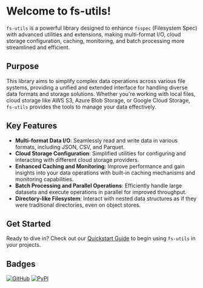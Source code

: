 # Welcome to fs-utils!

`fs-utils` is a powerful library designed to enhance `fsspec` (Filesystem Spec) with advanced utilities and extensions, making multi-format I/O, cloud storage configuration, caching, monitoring, and batch processing more streamlined and efficient.

## Purpose

This library aims to simplify complex data operations across various file systems, providing a unified and extended interface for handling diverse data formats and storage solutions. Whether you're working with local files, cloud storage like AWS S3, Azure Blob Storage, or Google Cloud Storage, `fs-utils` provides the tools to manage your data effectively.

## Key Features

- **Multi-format Data I/O**: Seamlessly read and write data in various formats, including JSON, CSV, and Parquet.
- **Cloud Storage Configuration**: Simplified utilities for configuring and interacting with different cloud storage providers.
- **Enhanced Caching and Monitoring**: Improve performance and gain insights into your data operations with built-in caching mechanisms and monitoring capabilities.
- **Batch Processing and Parallel Operations**: Efficiently handle large datasets and execute operations in parallel for improved throughput.
- **Directory-like Filesystem**: Interact with nested data structures as if they were traditional directories, even on object stores.

## Get Started

Ready to dive in? Check out our [Quickstart Guide](quickstart.md) to begin using `fs-utils` in your projects.

## Badges

[![GitHub](https://img.shields.io/badge/GitHub-fs--utils-blue?logo=github)](https://github.com/legout/fs-utils)
[![PyPI](https://img.shields.io/badge/PyPI-fs--utils-blue?logo=pypi)](https://pypi.org/project/fs-utils)